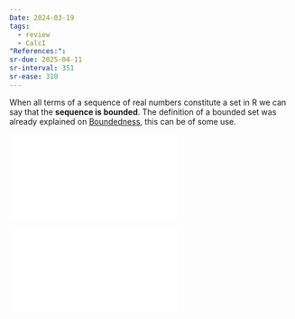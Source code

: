 ```yaml
---
Date: 2024-03-19
tags:
  - review
  - CalcI
"References:":
sr-due: 2025-04-11
sr-interval: 351
sr-ease: 310
---
```

When all terms of a sequence of real numbers constitute a set in R we can say that the **sequence is bounded**.  The definition of a bounded set was already explained on [Boundedness](Boundedness.md), this can be of some use. 

![Definition 11 Bounded sequence](Definition%2011%20Bounded%20sequence.md)

![Definition 12 Sequence NOT BOUNDED from above or below](Definition%2012%20Sequence%20NOT%20BOUNDED%20from%20above%20or%20below.md)